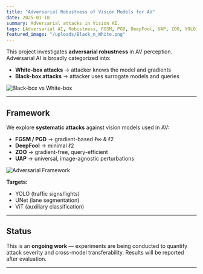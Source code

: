 ```yaml
---
title: "Adversarial Robustness of Vision Models for AV"
date: 2025-01-10
summary: Adversarial attacks in Vision AI.
tags: [Adversarial AI, Robustness, FGSM, PGD, DeepFool, UAP, ZOO, YOLO, UNet, ViT]
featured_image: "/uploads/Black_n_White.png"
---
```


This project investigates **adversarial robustness** in AV perception.  
Adversarial AI is broadly categorized into:

- **White-box attacks** → attacker knows the model and gradients  
- **Black-box attacks** → attacker uses surrogate models and queries  

![Black-box vs White-box](/uploads/BW.png)

---

## Framework
We explore **systematic attacks** against vision models used in AV:

- **FGSM / PGD** → gradient-based ℓ∞ & ℓ2  
- **DeepFool** → minimal ℓ2  
- **ZOO** → gradient-free, query-efficient  
- **UAP** → universal, image-agnostic perturbations  

![Adversarial Framework](/uploads/Black_n_White.png)

**Targets:**  
- YOLO (traffic signs/lights)  
- UNet (lane segmentation)  
- ViT (auxiliary classification)  

---

## Status
This is an **ongoing work** — experiments are being conducted to quantify attack severity and cross-model transferability. Results will be reported after evaluation.

---
